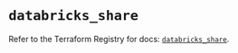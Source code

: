 # `databricks_share`

Refer to the Terraform Registry for docs: [`databricks_share`](https://registry.terraform.io/providers/databricks/databricks/1.34.0/docs/resources/share).
